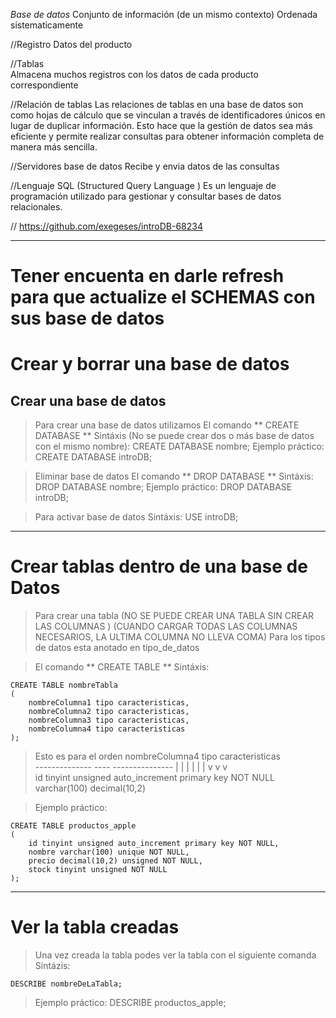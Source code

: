 *Base de datos*
    Conjunto de información (de un mismo contexto)
    Ordenada sistematicamente

//Registro
    Datos del producto

//Tablas    
    Almacena muchos registros con los datos de cada producto correspondiente

//Relación de tablas
    Las relaciones de tablas en una base de datos son como hojas de cálculo que se vinculan a través de identificadores únicos en lugar de duplicar información. Esto hace que la gestión de datos sea más eficiente y permite realizar consultas para obtener información completa de manera más sencilla.

//Servidores base de datos
    Recibe y envia datos de las consultas    


//Lenguaje SQL (Structured Query Language )
    Es un lenguaje de programación utilizado para gestionar y consultar bases de datos relacionales. 

// https://github.com/exegeses/introDB-68234

----------------------------------------------------------

# Tener encuenta en darle refresh para que actualize el SCHEMAS con sus base de datos
# Crear y borrar una base de datos

## Crear una base de datos

> Para crear una base de datos utilizamos
> El comando ** CREATE DATABASE **
>Sintáxis (No se puede crear dos o más base de datos con el mismo nombre):
    CREATE DATABASE nombre;
>Ejemplo práctico:
    CREATE DATABASE introDB;



>Eliminar base de datos
>El comando ** DROP DATABASE **
>Sintáxis:
    DROP DATABASE nombre;
>Ejemplo práctico:
    DROP DATABASE introDB;


>Para activar base de datos
>Sintáxis:
    USE introDB;

--------------------------------------------------

# Crear tablas dentro de una base de Datos

>Para crear una tabla (NO SE PUEDE CREAR UNA TABLA SIN CREAR LAS COLUMNAS )
>(CUANDO CARGAR TODAS LAS COLUMNAS NECESARIOS, LA ULTIMA COLUMNA NO LLEVA COMA)
>Para los tipos de datos esta anotado en tipo_de_datos


>El comando ** CREATE TABLE **
>Sintáxis:

    CREATE TABLE nombreTabla
    (
        nombreColumna1 tipo caracteristicas,
        nombreColumna2 tipo caracteristicas,
        nombreColumna3 tipo caracteristicas,
        nombreColumna4 tipo caracteristicas       
    );

>Esto es para el orden 
    nombreColumna4   tipo       caracteristicas  
    --------------   ----       ---------------
            |           |                   |
            |           |                   |
            v           v                   v    
           id        tinyint unsigned      auto_increment primary key NOT NULL
                     varchar(100)
                     decimal(10,2)      

>Ejemplo práctico:

    CREATE TABLE productos_apple
    (
        id tinyint unsigned auto_increment primary key NOT NULL,
        nombre varchar(100) unique NOT NULL,
        precio decimal(10,2) unsigned NOT NULL,
        stock tinyint unsigned NOT NULL       
    );

-----------------------------------

# Ver la tabla creadas
> Una vez creada la tabla podes ver la tabla con el siguiente comanda
>Sintázis:

    DESCRIBE nombreDeLaTabla;

>Ejemplo práctico:
    DESCRIBE productos_apple;